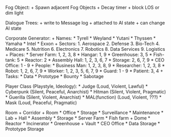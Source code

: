 Fog Object:
    + Spawn adjacent Fog Objects
    + Decay timer
    + block LOS or dim light

Dialogue Trees:
    + write to Message log
    + attached to AI state
    + can change AI state

Corporate Generator:
    + Names:
        * Tyrell
        * Weyland
        * Yutani
        * Thyssen
        * Yamaha
        * Intel
        * Exxon
    + Sectors:
        1. Aerospace
        2. Defense
        3. Bio-Tech
        4. Medicare
        5. Nutrition
        6. Electronics
        7. Robotics
        8. Data Services
        9. Logistics
    + Places:
        * Server Farm: 1, 2, 3, 8
        * Hangar: 1, 9
        * Greenhouse: 3, 5
        * Fish-tank: 5
        * Reactor: 2
        * Assembly Hall: 1, 2, 3, 6, 7
        * Storage: 2, 6, 7, 9
        * CEO Office: 1 - 9
    + People:
        * Business Man: 1, 2, 3, 8, 9
        * Researcher: 1, 2, 3, 8
        * Robot: 1, 2, 6, 7, 9
        * Worker: 1, 2, 3, 5, 6, 7, 9
        * Guard: 1 - 9
        * Patient: 3, 4
    + Tasks:
        * Data
        * Prototype
        * Bounty
        * Sabotage

Player Class (Playstyle, Ideology):
    * Judge     (Loud, Violent, Lawful)
    * Cyberpunk (Silent, Peaceful, Anarchist)
    * Hitman    (Silent, Violent, Pragmatic)
    * Guerilla  (Silent, Violent, Anarchist)
    * MAL(function) (Loud, Violent, ???)
    * Mask      (Loud, Peaceful, Pragmatic)

Room
    + Corridor
    + Room
        * Office
        * Storage
        * Surveillance
        * Maintenance
        * Lab
    + Hall
        * Assembly
        * Storage
        * Server Farm
        * Fish farm
    + Dome
        * Reactor
        * Incinerator
        * Greenhouse
    + Vault
        * CEO Office
        * Data Storage
        * Prototype Storage
